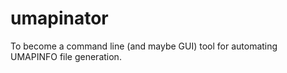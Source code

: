 # umapinator

To become a command line (and maybe GUI) tool for automating UMAPINFO file generation.